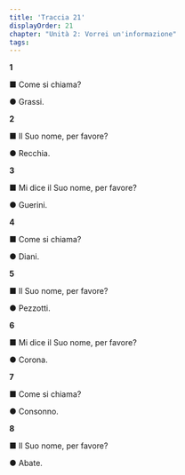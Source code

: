 ```yaml
---
title: 'Traccia 21'
displayOrder: 21
chapter: "Unità 2: Vorrei un'informazione"
tags:
---
```


**1**

■ Come si chiama?

● Grassi.

**2**

■ Il Suo nome, per favore?

● Recchia.

**3**

■ Mi dice il Suo nome, per favore?

● Guerini.

**4**

■ Come si chiama?

● Diani.

**5**

■ Il Suo nome, per favore?

● Pezzotti.

**6**

■ Mi dice il Suo nome, per favore?

● Corona.

**7**

■ Come si chiama?

● Consonno.

**8**

■ Il Suo nome, per favore?

● Abate.
